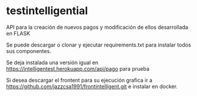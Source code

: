 # testintelligential

API para la creación de nuevos pagos y modificación de ellos desarrollada en FLASK

Se puede descargar o clonar y  ejecutar requirements.txt para instalar todos sus componentes.

Se deja instalada una versión igual en https://intelligentest.herokuapp.com/api/pago para prueba 

Si desea descargar el frontent para su ejecución grafica ir a https://github.com/jazzcsa1991/frontintelligent.git e instalar en docker.
